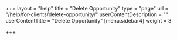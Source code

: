 +++
layout = "help"
title = "Delete Opportunity"
type = "page"
url = "/help/for-clients/delete-opportunity/"
userContentDescription = ""
userContentTitle = "Delete Opportunity"
[menu.sidebar4]
weight = 3

+++
